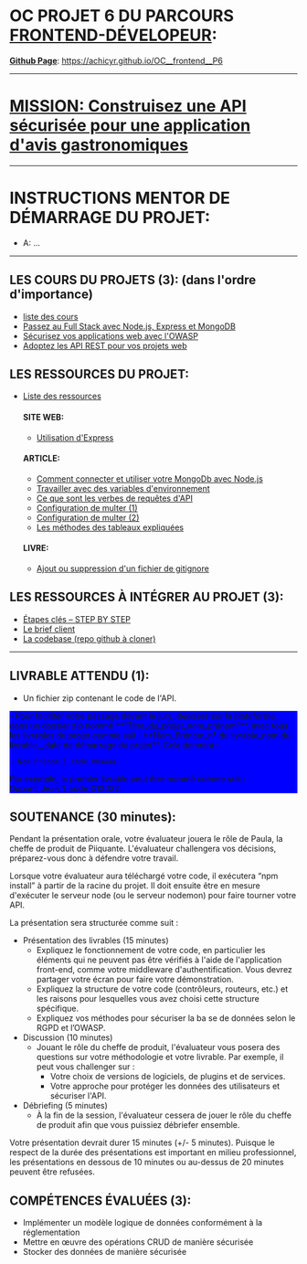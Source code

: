 # OC PROJET 6 DU PARCOURS [FRONTEND-DÉVELOPEUR](https://openclassrooms.com/fr/paths/185-developpeur-web#path-tabs): 

**<u>Github Page</u>**: https://achicyr.github.io/OC__frontend__P6

--- 

# [MISSION: Construisez une API sécurisée pour une application d'avis gastronomiques](https://openclassrooms.com/fr/projects/construisez-une-api-securisee-pour-une-application-davis-gastronomiques/assignment)

---

# INSTRUCTIONS MENTOR DE DÉMARRAGE DU PROJET: 

- A: 
...

---

## LES COURS DU PROJETS (3): (dans l'ordre d'importance)
- [liste des cours](https://openclassrooms.com/fr/projects/construisez-une-api-securisee-pour-une-application-davis-gastronomiques/courses)
- [Passez au Full Stack avec Node.js, Express et MongoDB](https://openclassrooms.com/fr/courses/6390246-passez-au-full-stack-avec-node-js-express-et-mongodb)
- [Sécurisez vos applications web avec l'OWASP](https://openclassrooms.com/fr/courses/6179306-securisez-vos-applications-web-avec-lowasp)
- [Adoptez les API REST pour vos projets web](https://openclassrooms.com/fr/courses/6573181-adoptez-les-api-rest-pour-vos-projets-web)

## LES RESSOURCES DU PROJET:
- [Liste des ressources](https://openclassrooms.com/fr/projects/construisez-une-api-securisee-pour-une-application-davis-gastronomiques/resources "Site web officiel d'Express")

    #### SITE WEB:
    - [Utilisation d'Express](http://expressjs.com/fr/ )

    #### ARTICLE:
    - [Comment connecter et utiliser votre MongoDb avec Node.js](https://atinux.developpez.com/tutoriels/javascript/mongodb-nodejs-mongoose/ "Tutoriel par Sébastien Chopin (02/2013)")
    - [Travailler avec des variables d'environnement](https://ichi.pro/fr/gerez-les-variables-d-environnement-dans-votre-application-nodejs-avec-dotenv-90198954812747 "Article sur ichi.pro")
    - [Ce que sont les verbes de requêtes d'API](https://www.gekko.fr/les-bonnes-pratiques-a-suivre-pour-developper-des-apis-rest/ "Article sur gekko.fr (10/2019)")
    - [Configuration de multer (1)](https://dev.to/aimalm/upload-single-file-in-node-js-using-express-and-multer-in-6-steps-4o9p "Contenu rédigé en anglais, par Aimal Maarij, 04/2021 (v2: 05/2021)")
    - [Configuration de multer (2)](https://ichi.pro/fr/telecharger-un-fichier-avec-multer-dans-les-applications-node-js-208100977885636 "Article sur ichi.pro")
    - [Les méthodes des tableaux expliquées](https://developer.mozilla.org/fr/docs/Learn/JavaScript/First_steps/Arrays "Guide de Mozilla officiel")

    #### LIVRE:
    - [Ajout ou suppression d'un fichier de gitignore](https://alexgirard.com/git-book/intermediaire/git-ignore/ "§2.2 du livre Pro Git, par Scott Chacon et Ben Straub, traduit par Alex Girard")

## LES RESSOURCES À INTÉGRER AU PROJET (3):
- [Étapes clés – STEP BY STEP](https://s3.eu-west-1.amazonaws.com/course.oc-static.com/projects/DWJ_FR_P6/Guide+E%CC%81tapes+Cle%CC%81s_DW_P6.pdf)
- [Le brief client](https://s3.eu-west-1.amazonaws.com/course.oc-static.com/projects/DWJ_FR_P6/Requirements_DW_P6.pdf)
- [La codebase (repo github à cloner)](https://github.com/OpenClassrooms-Student-Center/Web-Developer-P6)

---

## LIVRABLE ATTENDU (1):

- Un fichier zip contenant le code de l'API.

<div style="background:blue;">
- Pour faciliter votre passage devant le jury, déposez sur la plateforme, dans un dossier zip nommé **“Titre_du_projet_nom_prénom”**, avec tous les livrables du projet comme suit : **Nom_Prénom_n° du livrable_nom du livrable__date de démarrage du projet**. Cela donnera :  

    - Nom_Prénom_1_code_mmaaaa.

Par exemple, le premier livrable peut être nommé comme suit : Dupont_Jean_1_code_012022.
</div>


## SOUTENANCE (30 minutes):

Pendant la présentation orale, votre évaluateur jouera le rôle de Paula, la cheffe de produit de Piiquante. L'évaluateur challengera vos décisions, préparez-vous donc à défendre votre travail.

Lorsque votre évaluateur aura téléchargé votre code, il exécutera “npm install” à partir de la racine du projet. Il doit ensuite être en mesure d'exécuter le serveur node (ou le serveur nodemon) pour faire tourner votre API.

La présentation sera structurée comme suit :

- Présentation des livrables (15 minutes)
    - Expliquez le fonctionnement de votre code, en particulier les éléments qui ne peuvent pas être vérifiés à l'aide de l'application front-end, comme votre middleware d'authentification. Vous devrez partager votre écran pour faire votre démonstration.
    - Expliquez la structure de votre code (contrôleurs, routeurs, etc.) et les raisons pour lesquelles vous avez choisi cette structure spécifique.
    - Expliquez vos méthodes pour sécuriser la ba   se de données selon le RGPD et l’OWASP.
- Discussion (10 minutes)
    - Jouant le rôle du cheffe de produit, l'évaluateur vous posera des questions sur votre méthodologie et votre livrable. Par exemple, il peut vous challenger sur :
        - Votre choix de versions de logiciels, de plugins et de services.
        - Votre approche pour protéger les données des utilisateurs et sécuriser l'API. 
- Débriefing (5 minutes)
    - À la fin de la session, l'évaluateur cessera de jouer le rôle du cheffe de produit afin que vous puissiez débriefer ensemble.

Votre présentation devrait durer 15 minutes (+/- 5 minutes). Puisque le respect de la durée des présentations est important en milieu professionnel, les présentations en dessous de 10 minutes ou au-dessus de 20 minutes peuvent être refusées.


## COMPÉTENCES ÉVALUÉES (3):

- Implémenter un modèle logique de données conformément à la réglementation
- Mettre en œuvre des opérations CRUD de manière sécurisée
- Stocker des données de manière sécurisée
